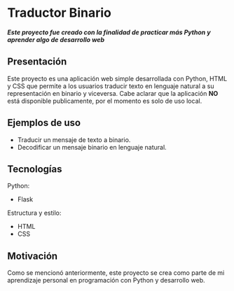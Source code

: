 # Traductor Binario

**_Este proyecto fue creado con la finalidad de practicar más Python y aprender algo de desarrollo web_**

## Presentación

Este proyecto es una aplicación web simple desarrollada con Python, HTML y CSS que permite a los usuarios traducir texto en lenguaje natural a su representación en binario y viceversa. Cabe aclarar que la aplicación **NO** está disponible publicamente, por el momento es solo de uso local.

## Ejemplos de uso

* Traducir un mensaje de texto a binario.
* Decodificar un mensaje binario en lenguaje natural.

## Tecnologías

Python:
  * Flask

Estructura y estilo:
  * HTML
  * CSS

## Motivación

Como se mencionó anteriormente, este proyecto se crea como parte de mi aprendizaje personal en programación con Python y desarrollo web.
